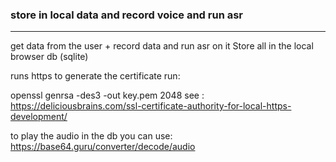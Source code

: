 ### store in local data and record voice and run asr 

--- 
get data from the user + record data and run asr on it Store all in the local browser db (sqlite) 

runs https 
to generate the certificate run:

openssl genrsa -des3 -out key.pem 2048
see : 
https://deliciousbrains.com/ssl-certificate-authority-for-local-https-development/


to play the audio in the db you can use: https://base64.guru/converter/decode/audio
